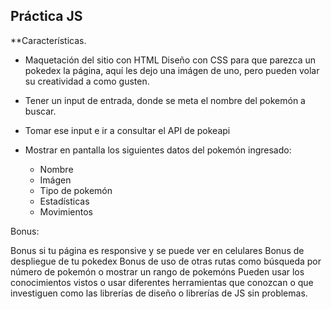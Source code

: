 ﻿## Práctica JS

**Características.

* Maquetación del sitio con HTML
Diseño con CSS para que parezca un pokedex la página, aquí les dejo una imágen de uno, pero pueden volar su creatividad a como gusten.

* Tener un input de entrada, donde se meta el nombre del pokemón a buscar.
* Tomar ese input e ir a consultar el API de pokeapi
* Mostrar en pantalla los siguientes datos del pokemón ingresado:
   * Nombre
   * Imágen
   * Tipo de pokemón
   * Estadísticas
   * Movimientos

Bonus:

Bonus si tu página es responsive y se puede ver en celulares
Bonus de despliegue de tu pokedex
Bonus de uso de otras rutas como búsqueda por número de pokemón o mostrar un rango de pokemóns
Pueden usar los conocimientos vistos o usar diferentes herramientas que conozcan o que investiguen como las librerías de diseño o librerías de JS sin problemas.